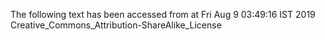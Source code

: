 The following text has been accessed from at Fri Aug 9 03:49:16 IST 2019
Creative_Commons_Attribution-ShareAlike_License
